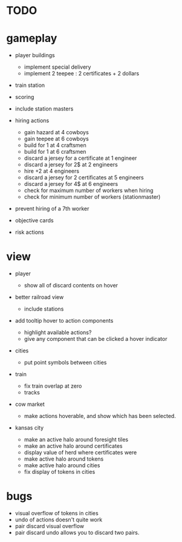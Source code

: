 # TODO

# gameplay

- player buildings

  - implement special delivery
  - implement 2 teepee : 2 certificates + 2 dollars

- train station
- scoring
- include station masters

- hiring actions
  - gain hazard at 4 cowboys
  - gain teepee at 6 cowboys
  - build for 1 at 4 craftsmen
  - build for 1 at 6 craftsmen
  - discard a jersey for a certificate at 1 engineer
  - discard a jersey for 2\$ at 2 engineers
  - hire +2 at 4 engineers
  - discard a jersey for 2 certificates at 5 engineers
  - discard a jersey for 4\$ at 6 engineers
  - check for maximum number of workers when hiring
  - check for minimum number of workers (stationmaster)
- prevent hiring of a 7th worker

- objective cards
- risk actions

# view

- player
  - show all of discard contents on hover
- better railroad view
  - include stations
- add tooltip hover to action components
  - highlight available actions?
  - give any component that can be clicked a hover indicator
- cities
  - put point symbols between cities
- train
  - fix train overlap at zero
  - tracks
- cow market

  - make actions hoverable, and show which has been selected.

- kansas city
  - make an active halo around foresight tiles
  - make an active halo around certificates
  - display value of herd where certificates were
  - make active halo around tokens
  - make active halo around cities
  - fix display of tokens in cities

# bugs

- visual overflow of tokens in cities
- undo of actions doesn't quite work
- pair discard visual overflow
- pair discard undo allows you to discard two pairs.
